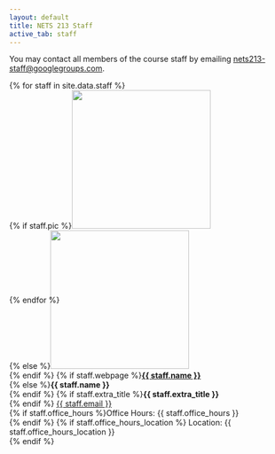 ```yaml
---
layout: default
title: NETS 213 Staff
active_tab: staff
---
```


You may contact all members of the course staff by emailing <a href="mailto:nets213-staff@googlegroups.com">nets213-staff@googlegroups.com</a>.

<div class="container-fluid">
  <div class="row">
  {% for staff in site.data.staff %}
      <div class="col-lg-4 col-md-6 col-xs-12" style="margin-bottom: 20px; height: 350px;">
        {% if staff.pic %}<img src="assets/img/staff/{{staff.pic}}" class="img-circle" style="height: 100%; width: 100%; max-height: 250px; max-width: 250px"/><br />
        {% else %}<img src="assets/img/staff/profile-pic.png" class="img-circle" style="height: 100%; width: 100%; max-height: 250px; max-width: 250px"/><br />{% endif %}
	{% if staff.webpage %}<b><a href="{{ staff.webpage }}">{{ staff.name }}</a></b><br />
	{% else %}<b>{{ staff.name }}</b><br />{% endif %}
        {% if staff.extra_title %}<b>{{ staff.extra_title }}</b><br />{% endif %}
        <a href="mailto:{{ staff.email }}">{{ staff.email }}</a><br />
       	{% if staff.office_hours %}Office Hours: {{ staff.office_hours }} <br />{% endif %}
       	{% if staff.office_hours_location %} Location: {{ staff.office_hours_location }} <br />{% endif %}
      </div>
  {% endfor %}
  </div>
</div>
